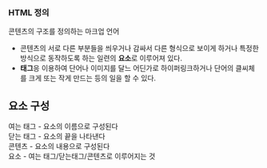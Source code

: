 ### HTML 정의 ###
콘텐츠의 구조를 정의하는 마크업 언어
- 콘텐츠의 서로 다른 부분들을 씌우거나 감싸서 다른 형식으로 보이게 하거나 특정한 방식으로 동작하도록 하는 일련의 **요소**로 이루어져 있다.
- **태그**응 이용하여 단어나 이미지를 달느 어딘가로 하이퍼링크하거나 단어의 클씨체를 크게 또는 작게 만드는 등의 일을 할 수 있다.

## 요소 구성 ##

여는 태그 - 요소의 이름으로 구성된다<br>
닫는 태그 - 요소의 끝을 나타낸다<br>
콘텐츠 - 요소의 내용으로 구성된다<br>
요소 - 여는 태그/닫는태그/콘텐츠로 이루어지는 것<br>


